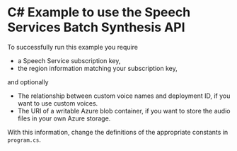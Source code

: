 # C# Example to use the Speech Services Batch Synthesis API

To successfully run this example you require

- a Speech Service subscription key,
- the region information matching your subscription key,

and optionally

- The relationship between custom voice names and deployment ID, if you want to use custom voices.
- The URI of a writable Azure blob container, if you want to store the audio files in your own Azure storage.

With this information, change the definitions of the appropriate constants in `program.cs`.
